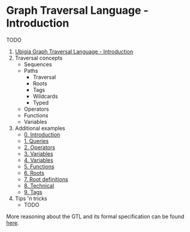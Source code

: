 # Graph Traversal Language - Introduction

TODO



1. [Ubigia Graph Traversal Language - Introduction](Introduction.md)
2. Traversal concepts
   - Sequences
   - Paths
     - Traversal
     - Roots
     - Tags
     - Wildcards
     - Typed
   - Operators
   - Functions
   - Variables
3. Additional examples
   - [0. Introduction](<Examples/0. - Basics.md>)
   - [1. Queries](<Examples/1. - Queries.md>)
   - [2. Operators](<Examples/2. - Operators.md>)
   - [3. Variables](<Examples/3. - Variables.md>)
   - [4. Variables](<Examples/4. - Objects.md>)
   - [5. Functions](<Examples/5. - Functions.md>)
   - [6. Roots](<Examples/6. - Roots.md>)
   - [7. Root definitions](<Examples/7. - Roots.Definitions.md>)
   - [8. Technical](<Examples/8. - Technical.md>)
   - [9. Tags](<Examples/9. - Tags.md>)
4. Tips 'n tricks
   - TODO


More reasoning about the GTL and its formal specification can be found [here](Specification.md).



